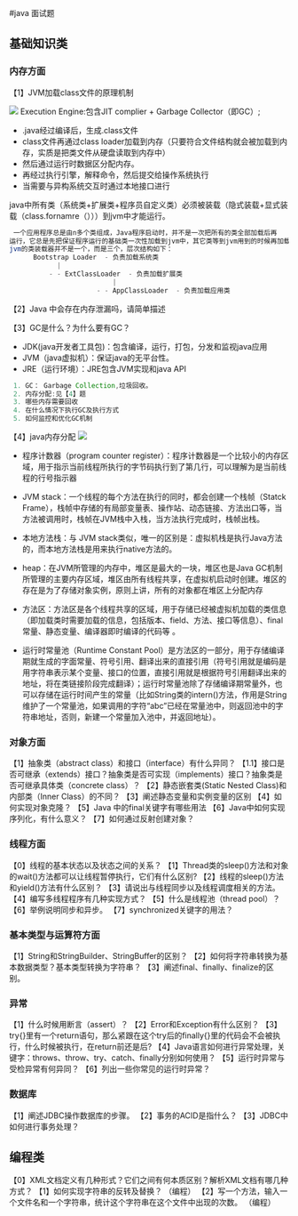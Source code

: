 
#java 面试题

## 基础知识类

### 内存方面
【1】JVM加载class文件的原理机制 

![](/Users/huxiaoyan/Desktop/JVM机制图.png)
 Execution Engine:包含JIT complier + Garbage Collector（即GC）;
 
  * .java经过编译后，生成.class文件  
  * class文件再通过class loader加载到内存（只要符合文件结构就会被加载到内存，实质是把类文件从硬盘读取到内存中）   
  * 然后通过运行时数据区分配内存。  
  * 再经过执行引擎，解释命令，然后提交给操作系统执行
  * 当需要与异构系统交互时通过本地接口进行

java中所有类（系统类+扩展类+程序员自定义类）必须被装载（隐式装载+显式装载（class.fornamre（）））到jvm中才能运行。  

```java
 一个应用程序总是由n多个类组成，Java程序启动时，并不是一次把所有的类全部加载后再 
运行，它总是先把保证程序运行的基础类一次性加载到jvm中，其它类等到jvm用到的时候再加载，这样的好处是节省了内存的开销.  
jvm的类装载器并不是一个，而是三个，层次结构如下： 
      Bootstrap Loader  - 负责加载系统类 
            | 
          - - ExtClassLoader  - 负责加载扩展类 
                          | 
                      - - AppClassLoader  - 负责加载应用类 
```
 
【2】Java 中会存在内存泄漏吗，请简单描述  
 
【3】GC是什么？为什么要有GC？
  
  * JDK(java开发者工具包)：包含编译，运行，打包，分发和监视java应用  
  * JVM（java虚拟机）：保证java的无平台性。
  * JRE（运行环境）：JRE包含JVM实现和java API

  ```java
   1. GC： Garbage Collection,垃圾回收。  
   2. 内存分配:见【4】题
   3. 哪些内存需要回收
   4. 在什么情况下执行GC及执行方式
   5. 如何监控和优化GC机制
  
  ```

【4】java内存分配
  ![](/Users/huxiaoyan/Desktop/java运行时数据.jpeg)
 
   * 程序计数器（program counter register）：程序计数器是一个比较小的内存区域，用于指示当前线程所执行的字节码执行到了第几行，可以理解为是当前线程的行号指示器
     
   * JVM stack：一个线程的每个方法在执行的同时，都会创建一个栈帧（Statck Frame），栈帧中存储的有局部变量表、操作站、动态链接、方法出口等，当方法被调用时，栈帧在JVM栈中入栈，当方法执行完成时，栈帧出栈。  
   
   * 本地方法栈：与 JVM stack类似，唯一的区别是：虚拟机栈是执行Java方法的，而本地方法栈是用来执行native方法的。
     
   * heap：在JVM所管理的内存中，堆区是最大的一块，堆区也是Java GC机制所管理的主要内存区域，堆区由所有线程共享，在虚拟机启动时创建。堆区的存在是为了存储对象实例，原则上讲，所有的对象都在堆区上分配内存 
    
   * 方法区：方法区是各个线程共享的区域，用于存储已经被虚拟机加载的类信息（即加载类时需要加载的信息，包括版本、field、方法、接口等信息）、final常量、静态变量、编译器即时编译的代码等 。   
         
   * 运行时常量池（Runtime Constant Pool）是方法区的一部分，用于存储编译期就生成的字面常量、符号引用、翻译出来的直接引用（符号引用就是编码是用字符串表示某个变量、接口的位置，直接引用就是根据符号引用翻译出来的地址，将在类链接阶段完成翻译）；运行时常量池除了存储编译期常量外，也可以存储在运行时间产生的常量（比如String类的intern()方法，作用是String维护了一个常量池，如果调用的字符“abc”已经在常量池中，则返回池中的字符串地址，否则，新建一个常量加入池中，并返回地址）。 
 

### 对象方面
【1】抽象类（abstract class）和接口（interface）有什么异同？
【1.1】接口是否可继承（extends）接口？抽象类是否可实现（implements）接口？抽象类是否可继承具体类（concrete class）？ 
【2】静态嵌套类(Static Nested Class)和内部类（Inner Class）的不同？
【3】阐述静态变量和实例变量的区别
【4】如何实现对象克隆？
【5】Java 中的final关键字有哪些用法
【6】Java中如何实现序列化，有什么意义？ 
【7】如何通过反射创建对象？

### 线程方面
【0】线程的基本状态以及状态之间的关系？ 
【1】Thread类的sleep()方法和对象的wait()方法都可以让线程暂停执行，它们有什么区别? 
【2】线程的sleep()方法和yield()方法有什么区别？ 
【3】请说出与线程同步以及线程调度相关的方法。
【4】编写多线程程序有几种实现方式？ 
【5】什么是线程池（thread pool）？
【6】举例说明同步和异步。
【7】synchronized关键字的用法？
 

### 基本类型与运算符方面
【1】String和StringBuilder、StringBuffer的区别？
【2】如何将字符串转换为基本数据类型？基本类型转换为字符串？
【3】阐述final、finally、finalize的区别。 
### 异常
【1】什么时候用断言（assert）？
【2】Error和Exception有什么区别？ 
【3】try{}里有一个return语句，那么紧跟在这个try后的finally{}里的代码会不会被执行，什么时候被执行，在return前还是后? 
【4】Java语言如何进行异常处理，关键字：throws、throw、try、catch、finally分别如何使用？
【5】运行时异常与受检异常有何异同？ 
【6】列出一些你常见的运行时异常？ 
### 数据库
【1】阐述JDBC操作数据库的步骤。 
【2】事务的ACID是指什么？ 
【3】JDBC中如何进行事务处理？ 


## 编程类
【0】XML文档定义有几种形式？它们之间有何本质区别？解析XML文档有哪几种方式？ 
【1】如何实现字符串的反转及替换？ （编程）
【2】写一个方法，输入一个文件名和一个字符串，统计这个字符串在这个文件中出现的次数。 （编程）